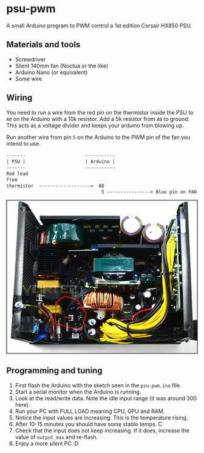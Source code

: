 # psu-pwm

A small Arduino program to PWM control a 1st edition Corsair HX850 PSU.

## Materials and tools

* Screwdriver
* Silent 140mm fan (Noctua or the like)
* Arduino Nano (or equivalent)
* Some wire

## Wiring

You need to run a wire from the red pin on the thermistor inside the PSU to `A0` on the Arduino with a 10k resistor. Add a 5k resistor from `A0` to ground. This acts as a voltage divider and keeps your arduino from blowing up.

Run another wire from pin `5` on the Arduino to the PWM pin of the fan you intend to use.

````
-------                      -----------
| PSU |                      | Arduino |
-------                      -----------
Red lead
from 
thermistor  ------------------->  A0
                                   5 ----------------> Blue pin on FAN
````

![alt text](https://raw.githubusercontent.com/ripdajacker/psu-pwm/master/hx850.png)

## Programming and tuning

1. First flash the Arduino with the sketch seen in the `psu-pwm.ino` file.
2. Start a serial monitor when the Arduino is running.
3. Look at the read/write data. Note the idle input range (it was around 300 here).
4. Run your PC with FULL LOAD meaning CPU, GPU and RAM.
5. Notice the input values are increasing. This is the temperature rising.
6. After 10-15 minutes you should have some stable temps. C
7. Check that the input does not keep increasing. If it does, increase the value of `output_max` and re-flash.
8. Enjoy a more silent PC :D